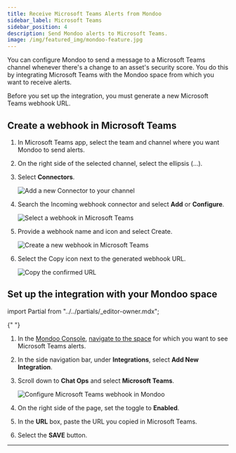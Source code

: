 ```yaml
---
title: Receive Microsoft Teams Alerts from Mondoo
sidebar_label: Microsoft Teams
sidebar_position: 4
description: Send Mondoo alerts to Microsoft Teams.
image: /img/featured_img/mondoo-feature.jpg
---
```


You can configure Mondoo to send a message to a Microsoft Teams channel whenever there's a change to an asset's security score. You do this by integrating Microsoft Teams with the Mondoo space from which you want to receive alerts.

Before you set up the integration, you must generate a new Microsoft Teams webhook URL.

## Create a webhook in Microsoft Teams

1. In Microsoft Teams app, select the team and channel where you want Mondoo to send alerts.

2. On the right side of the selected channel, select the ellipsis (...).

3. Select **Connectors**.

   ![Add a new Connector to your channel](/img/platform/maintain/alerting/msteams/msteams-webhook-new.png)

4. Search the Incoming webhook connector and select **Add** or **Configure**.

   ![Select a webhook in Microsoft Teams](/img/platform/maintain/alerting/msteams/msteams-webhook-add.png)

5. Provide a webhook name and icon and select Create.

   ![Create a new webhook in Microsoft Teams](/img/platform/maintain/alerting/msteams/msteams-webhook-create.png)

6. Select the Copy icon next to the generated webhook URL.

   ![Copy the confirmed URL](/img/platform/maintain/alerting/msteams/msteams-webhook-created.png)

## Set up the integration with your Mondoo space

import Partial from "../../partials/\_editor-owner.mdx";

<Partial />{" "}

1. In the [Mondoo Console](https://console.mondoo.com), [navigate to the space](/platform/start/navigate) for which you want to see Microsoft Teams alerts.

2. In the side navigation bar, under **Integrations**, select **Add New Integration**.

3. Scroll down to **Chat Ops** and select **Microsoft Teams**.

   ![Configure Microsoft Teams webhook in Mondoo](/img/platform/maintain/alerting/msteams/msteams-mondoo-configure.png)

4. On the right side of the page, set the toggle to **Enabled**.

5. In the **URL** box, paste the URL you copied in Microsoft Teams.

6. Select the **SAVE** button.

---
